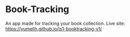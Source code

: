 # Book-Tracking
An app made for tracking your book collection.
Live site: https://yumelih.github.io/js1-booktracking-v1/
